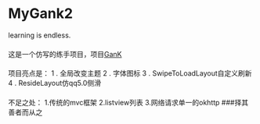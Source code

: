 # MyGank2
 learning is endless. 
####
这是一个仿写的练手项目，项目[GanK](https://github.com/dongjunkun/GanK)
####
项目亮点是：
1 . 全局改变主题
2 . 字体图标
3 . SwipeToLoadLayout自定义刷新
4 . ResideLayout仿qq5.0侧滑
####
不足之处：
1.传统的mvc框架
2.listview列表
3.网络请求单一的okhttp
###择其善者而从之
